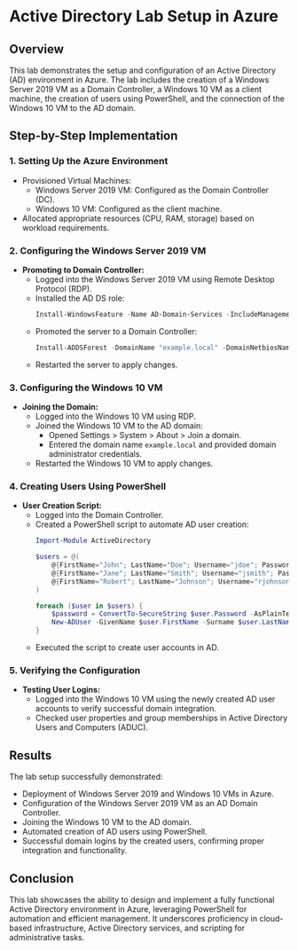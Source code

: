 # Active Directory Lab Setup in Azure

## Overview
This lab demonstrates the setup and configuration of an Active Directory (AD) environment in Azure. The lab includes the creation of a Windows Server 2019 VM as a Domain Controller, a Windows 10 VM as a client machine, the creation of users using PowerShell, and the connection of the Windows 10 VM to the AD domain.

## Step-by-Step Implementation

### 1. Setting Up the Azure Environment
- Provisioned Virtual Machines:
  - Windows Server 2019 VM: Configured as the Domain Controller (DC).
  - Windows 10 VM: Configured as the client machine.
- Allocated appropriate resources (CPU, RAM, storage) based on workload requirements.

### 2. Configuring the Windows Server 2019 VM
- **Promoting to Domain Controller:**
  - Logged into the Windows Server 2019 VM using Remote Desktop Protocol (RDP).
  - Installed the AD DS role:
    ```powershell
    Install-WindowsFeature -Name AD-Domain-Services -IncludeManagementTools
    ```
  - Promoted the server to a Domain Controller:
    ```powershell
    Install-ADDSForest -DomainName "example.local" -DomainNetbiosName "EXAMPLE" -SafeModeAdministratorPassword (ConvertTo-SecureString "YourPassword" -AsPlainText -Force)
    ```
  - Restarted the server to apply changes.

### 3. Configuring the Windows 10 VM
- **Joining the Domain:**
  - Logged into the Windows 10 VM using RDP.
  - Joined the Windows 10 VM to the AD domain:
    - Opened Settings > System > About > Join a domain.
    - Entered the domain name `example.local` and provided domain administrator credentials.
  - Restarted the Windows 10 VM to apply changes.

### 4. Creating Users Using PowerShell
- **User Creation Script:**
  - Logged into the Domain Controller.
  - Created a PowerShell script to automate AD user creation:
    ```powershell
    Import-Module ActiveDirectory

    $users = @(
        @{FirstName="John"; LastName="Doe"; Username="jdoe"; Password="P@ssword1"},
        @{FirstName="Jane"; LastName="Smith"; Username="jsmith"; Password="P@ssword2"},
        @{FirstName="Robert"; LastName="Johnson"; Username="rjohnson"; Password="P@ssword3"}
    )

    foreach ($user in $users) {
        $password = ConvertTo-SecureString $user.Password -AsPlainText -Force
        New-ADUser -GivenName $user.FirstName -Surname $user.LastName -Name "$($user.FirstName) $($user.LastName)" -SamAccountName $user.Username -UserPrincipalName "$($user.Username)@example.local" -AccountPassword $password -Enabled $true -Path "OU=Users,DC=example,DC=local"
    }
    ```
  - Executed the script to create user accounts in AD.

### 5. Verifying the Configuration
- **Testing User Logins:**
  - Logged into the Windows 10 VM using the newly created AD user accounts to verify successful domain integration.
  - Checked user properties and group memberships in Active Directory Users and Computers (ADUC).

## Results
The lab setup successfully demonstrated:
- Deployment of Windows Server 2019 and Windows 10 VMs in Azure.
- Configuration of the Windows Server 2019 VM as an AD Domain Controller.
- Joining the Windows 10 VM to the AD domain.
- Automated creation of AD users using PowerShell.
- Successful domain logins by the created users, confirming proper integration and functionality.

## Conclusion
This lab showcases the ability to design and implement a fully functional Active Directory environment in Azure, leveraging PowerShell for automation and efficient management. It underscores proficiency in cloud-based infrastructure, Active Directory services, and scripting for administrative tasks.
